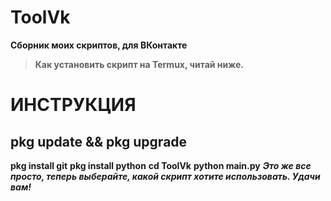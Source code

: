 # ToolVk
**Сборник моих скриптов, для ВКонтакте**
> **Как установить скрипт на Termux, читай ниже.**
# ИНСТРУКЦИЯ
**pkg update && pkg upgrade**
---
**pkg install git**
**pkg install python**
**cd ToolVk**
**python main.py**
***Это же все просто, теперь выберайте, какой скрипт хотите использовать. Удачи вам!***
